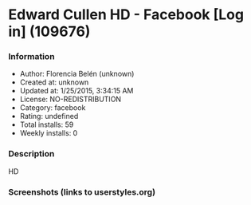 # Edward Cullen HD - Facebook [Log in] (109676)

### Information
- Author: Florencia Belén (unknown)
- Created at: unknown
- Updated at: 1/25/2015, 3:34:15 AM
- License: NO-REDISTRIBUTION
- Category: facebook
- Rating: undefined
- Total installs: 59
- Weekly installs: 0


### Description
HD


### Screenshots (links to userstyles.org)



